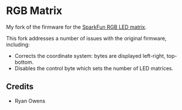 # RGB Matrix

My fork of the firmware for the [SparkFun RGB LED matrix](http://www.sparkfun.com/commerce/product_info.php?products_id=760).

This fork addresses a number of issues with the original firmware, including:

* Corrects the coordinate system: bytes are displayed left-right, top-bottom.
* Disables the control byte which sets the number of LED matrices.

## Credits

* Ryan Owens
